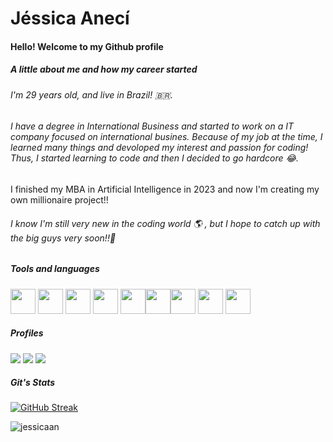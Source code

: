 
   # Jéssica Anecí 

####   Hello! Welcome to my Github profile

##### A little about me and how my career started

###### I'm 29 years old, and live in Brazil! :brazil:. 

###### I have a degree in International Business and started to work on a IT company focused on international busines. Because of my job at the time, I learned many things and devoloped my interest and passion for coding! Thus, I started learning to code and then I decided to go hardcore :joy:.
I finished my MBA in Artificial Intelligence in 2023 and now I'm creating my own millionaire project!!

###### I know I'm still very new in the coding world :earth_americas: , but I hope to catch up with the big guys very soon!!:rocket: 



##### Tools and languages

<img src="https://cdn.jsdelivr.net/gh/devicons/devicon/icons/javascript/javascript-original.svg" width="40" height="40"/> <img src="https://cdn.jsdelivr.net/gh/devicons/devicon/icons/css3/css3-original.svg" width="40" height="40"/> <img src="https://cdn.jsdelivr.net/gh/devicons/devicon/icons/firebase/firebase-plain-wordmark.svg" width="40" height="40"/> <img src="https://cdn.jsdelivr.net/gh/devicons/devicon/icons/react/react-original.svg" width="40" height="40"/> <img src="https://cdn.jsdelivr.net/gh/devicons/devicon/icons/redux/redux-original.svg" width="40" height="40"/><img src="https://miro.medium.com/max/318/1*7jRD5QhgARucFKvRHFxpOg.png" width="40" height="40"/><img src="https://cdn.jsdelivr.net/gh/devicons/devicon/icons/tailwindcss/tailwindcss-original-wordmark.svg" width="40" height="40"/> <img src="https://cdn.jsdelivr.net/gh/devicons/devicon/icons/python/python-original.svg" width="40" height="40" /> <img src="https://cdn.jsdelivr.net/gh/devicons/devicon/icons/jupyter/jupyter-original-wordmark.svg"  width="40" height="40"/>
          

##### Profiles
          
<div>
<a href="https://instagram.com/jessicaaneci" target="_blank"><img src="https://img.shields.io/badge/-Instagram-%23E4405F?style=for-the-badge&logo=instagram&logoColor=white" target="_blank"></a>
<a href = "mailto:jessicaaneci@gmail.com"><img src="https://img.shields.io/badge/Gmail-D14836?style=for-the-badge&logo=gmail&logoColor=white" target="_blank"></a>
<a href="https://www.linkedin.com/in/jessicaaneci" target="_blank"><img src="https://img.shields.io/badge/-LinkedIn-%230077B5?style=for-the-badge&logo=linkedin&logoColor=white" target="_blank"></a>   
</div>



##### Git's Stats
[![GitHub Streak](https://streak-stats.demolab.com?user=jessicaan&theme=darcula&date_format=j%20M%5B%20Y%5D)](https://git.io/streak-stats)




<p align="left"> <img src="https://komarev.com/ghpvc/?username=jessicaan&label=Profile%20views&color=0e75b6&style=flat" alt="jessicaan" /> </p>
